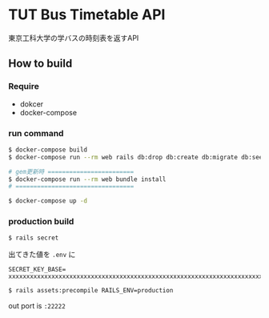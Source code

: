 # TUT Bus Timetable API

東京工科大学の学バスの時刻表を返すAPI

## How to build

### Require

* dokcer
* docker-compose

### run command

```bash
$ docker-compose build
$ docker-compose run --rm web rails db:drop db:create db:migrate db:seed

# gem更新時 ========================
$ docker-compose run --rm web bundle install
# =================================

$ docker-compose up -d
```

### production build

```bash
$ rails secret
```

出てきた値を `.env` に

```enviroment
SECRET_KEY_BASE= xxxxxxxxxxxxxxxxxxxxxxxxxxxxxxxxxxxxxxxxxxxxxxxxxxxxxxxxxxxxxxxxxxxxxxxxxxxxxxxxxxxxxxxxxxxxxxxxxxxxxxxxxxxxxxxxxxxxxxxxxxxxxxxx
```

```bash
$ rails assets:precompile RAILS_ENV=production
```

out port is `:22222`
